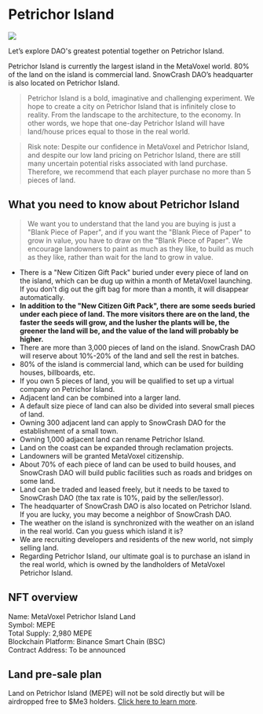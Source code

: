 # Petrichor Island

![](https://img.snowcrash.finance/site/docs-snowcrash-finance/MetaVoxel-Petrichor-Map-2500px.jpg)

Let’s explore DAO's greatest potential together on Petrichor Island.

Petrichor Island is currently the largest island in the MetaVoxel world. 80% of the land on the island is commercial land. SnowCrash DAO’s headquarter is also located on Petrichor Island.

> Petrichor Island is a bold, imaginative and challenging experiment. We hope to create a city on Petrichor Island that is infinitely close to reality. From the landscape to the architecture, to the economy. In other words, we hope that one-day Petrichor Island will have land/house prices equal to those in the real world.

> Risk note: Despite our confidence in MetaVoxel and Petrichor Island, and despite our low land pricing on Petrichor Island, there are still many uncertain potential risks associated with land purchase. Therefore, we recommend that each player purchase no more than 5 pieces of land.

## What you need to know about Petrichor Island

> We want you to understand that the land you are buying is just a "Blank Piece of Paper", and if you want the "Blank Piece of Paper" to grow in value, you have to draw on the "Blank Piece of Paper". We encourage landowners to paint as much as they like, to build as much as they like, rather than wait for the land to grow in value.

- There is a "New Citizen Gift Pack" buried under every piece of land on the island, which can be dug up within a month of MetaVoxel launching. If you don't dig out the gift bag for more than a month, it will disappear automatically.
- **In addition to the "New Citizen Gift Pack", there are some seeds buried under each piece of land. The more visitors there are on the land, the faster the seeds will grow, and the lusher the plants will be, the greener the land will be, and the value of the land will probably be higher.**
- There are more than 3,000 pieces of land on the island. SnowCrash DAO will reserve about 10%-20% of the land and sell the rest in batches.
- 80% of the island is commercial land, which can be used for building houses, billboards, etc.
- If you own 5 pieces of land, you will be qualified to set up a virtual company on Petrichor Island.
- Adjacent land can be combined into a larger land.
- A default size piece of land can also be divided into several small pieces of land.
- Owning 300 adjacent land can apply to SnowCrash DAO for the establishment of a small town.
- Owning 1,000 adjacent land can rename Petrichor Island.
- Land on the coast can be expanded through reclamation projects.
- Landowners will be granted MetaVoxel citizenship.
- About 70% of each piece of land can be used to build houses, and SnowCrash DAO will build public facilities such as roads and bridges on some land.
- Land can be traded and leased freely, but it needs to be taxed to SnowCrash DAO (the tax rate is 10%, paid by the seller/lessor).
- The headquarter of SnowCrash DAO is also located on Petrichor Island. If you are lucky, you may become a neighbor of SnowCrash DAO.
- The weather on the island is synchronized with the weather on an island in the real world. Can you guess which island it is?
- We are recruiting developers and residents of the new world, not simply selling land.
- Regarding Petrichor Island, our ultimate goal is to purchase an island in the real world, which is owned by the landholders of MetaVoxel Petrichor Island.

## NFT overview

Name: MetaVoxel Petrichor Island Land  
Symbol: MEPE  
Total Supply: 2,980 MEPE  
Blockchain Platform: Binance Smart Chain (BSC)  
Contract Address: To be announced  

## Land pre-sale plan

Land on Petrichor Island (MEPE) will not be sold directly but will be airdropped free to $Me3 holders. [Click here to learn more](https://docs.snowcrash.finance/gameplay/virtual-company/meme-metavoxeldao).